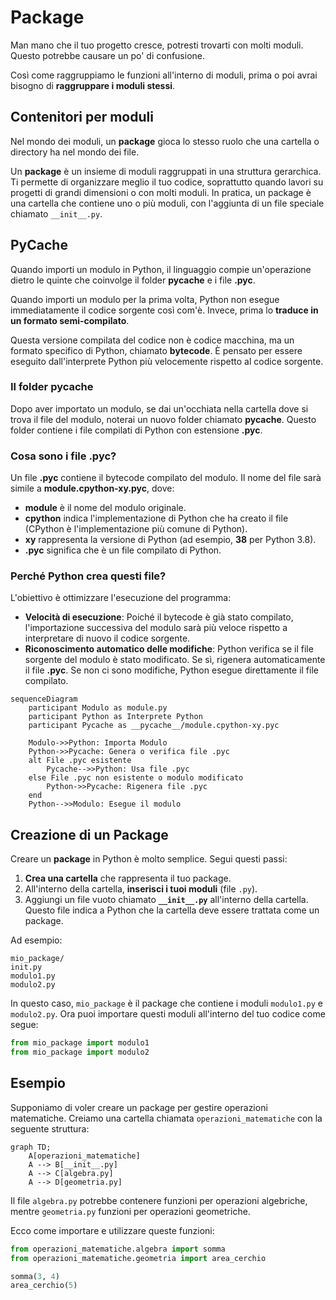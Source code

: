 # Package

<ImageComponent 
  src="/CodeInMind/package.png" 
  alt="Description of the image" 
  :width="200" 
/>

Man mano che il tuo progetto cresce, potresti trovarti con molti moduli. Questo potrebbe causare un po' di confusione. 

Così come raggruppiamo le funzioni all'interno di moduli, prima o poi avrai bisogno di **raggruppare i moduli stessi**.

## Contenitori per moduli

Nel mondo dei moduli, un **package** gioca lo stesso ruolo che una cartella o directory ha nel mondo dei file.

Un **package** è un insieme di moduli raggruppati in una struttura gerarchica. Ti permette di organizzare meglio il tuo codice, soprattutto quando lavori su progetti di grandi dimensioni o con molti moduli. In pratica, un package è una cartella che contiene uno o più moduli, con l'aggiunta di un file speciale chiamato `__init__.py`.

## PyCache

Quando importi un modulo in Python, il linguaggio compie un'operazione dietro le quinte che coinvolge il folder **__pycache__** e i file **.pyc**.

Quando importi un modulo per la prima volta, Python non esegue immediatamente il codice sorgente così com'è. Invece, prima lo **traduce in un formato semi-compilato**.

Questa versione compilata del codice non è codice macchina, ma un formato specifico di Python, chiamato **bytecode**. È pensato per essere eseguito dall'interprete Python più velocemente rispetto al codice sorgente.

### Il folder __pycache__

Dopo aver importato un modulo, se dai un'occhiata nella cartella dove si trova il file del modulo, noterai un nuovo folder chiamato **__pycache__**. Questo folder contiene i file compilati di Python con estensione **.pyc**.

### Cosa sono i file .pyc?

Un file **.pyc** contiene il bytecode compilato del modulo. Il nome del file sarà simile a **module.cpython-xy.pyc**, dove:
- **module** è il nome del modulo originale.
- **cpython** indica l'implementazione di Python che ha creato il file (CPython è l'implementazione più comune di Python).
- **xy** rappresenta la versione di Python (ad esempio, **38** per Python 3.8).
- **.pyc** significa che è un file compilato di Python.

### Perché Python crea questi file?

L'obiettivo è ottimizzare l'esecuzione del programma:
- **Velocità di esecuzione**: Poiché il bytecode è già stato compilato, l'importazione successiva del modulo sarà più veloce rispetto a interpretare di nuovo il codice sorgente.
- **Riconoscimento automatico delle modifiche**: Python verifica se il file sorgente del modulo è stato modificato. Se sì, rigenera automaticamente il file **.pyc**. Se non ci sono modifiche, Python esegue direttamente il file compilato.

```mermaid
sequenceDiagram
    participant Modulo as module.py
    participant Python as Interprete Python
    participant Pycache as __pycache__/module.cpython-xy.pyc
    
    Modulo->>Python: Importa Modulo
    Python->>Pycache: Genera o verifica file .pyc
    alt File .pyc esistente
        Pycache-->>Python: Usa file .pyc
    else File .pyc non esistente o modulo modificato
        Python->>Pycache: Rigenera file .pyc
    end
    Python-->>Modulo: Esegue il modulo
```

## Creazione di un Package

Creare un **package** in Python è molto semplice. Segui questi passi:

1. **Crea una cartella** che rappresenta il tuo package.
2. All'interno della cartella, **inserisci i tuoi moduli** (file `.py`).
3. Aggiungi un file vuoto chiamato **`__init__.py`** all'interno della cartella. Questo file indica a Python che la cartella deve essere trattata come un package.

Ad esempio:

```
mio_package/
init.py
modulo1.py
modulo2.py
```

In questo caso, `mio_package` è il package che contiene i moduli `modulo1.py` e `modulo2.py`. Ora puoi importare questi moduli all'interno del tuo codice come segue:

```python
from mio_package import modulo1
from mio_package import modulo2
```

## Esempio

Supponiamo di voler creare un package per gestire operazioni matematiche. Creiamo una cartella chiamata `operazioni_matematiche` con la seguente struttura:

``` mermaid
graph TD;
    A[operazioni_matematiche] 
    A --> B[__init__.py]
    A --> C[algebra.py]
    A --> D[geometria.py]
```

Il file `algebra.py` potrebbe contenere funzioni per operazioni algebriche, mentre `geometria.py` funzioni per operazioni geometriche. 

Ecco come importare e utilizzare queste funzioni:

```python
from operazioni_matematiche.algebra import somma
from operazioni_matematiche.geometria import area_cerchio

somma(3, 4)
area_cerchio(5)
```